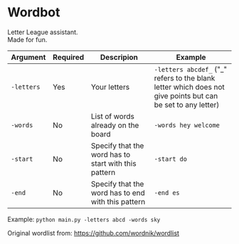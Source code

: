 # Wordbot

Letter League assistant.  
Made for fun.  


Argument  | Required | Descripion                      | Example
----------|----------|---------------------------------|--------
`-letters`| Yes      | Your letters                    | `-letters abcdef_` ("_" refers to the blank letter which does not give points but can be set to any letter)  
`-words`  | No       | List of words already on the board | `-words hey welcome`  
`-start`  | No       | Specify that the word has to start with this pattern | `-start do`  
`-end`    | No       | Specify that the word has to end with this pattern | `-end es`  

Example: `python main.py -letters abcd -words sky`

Original wordlist from: https://github.com/wordnik/wordlist